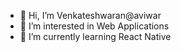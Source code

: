 - 👋 Hi, I’m Venkateshwaran@aviwar
- 👀 I’m interested in Web Applications
- 🌱 I’m currently learning React Native
<!--
- 💞️ I’m looking to collaborate on ...
- 📫 How to reach me ...

-->

<!---
aviwar/aviwar is a ✨ special ✨ repository because its `README.md` (this file) appears on your GitHub profile.
You can click the Preview link to take a look at your changes.
--->
